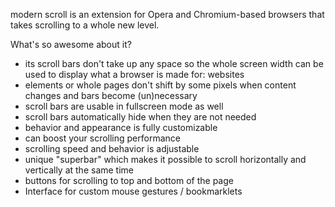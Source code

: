 modern scroll is an extension for Opera and Chromium-based browsers that takes scrolling to a whole new level.

What's so awesome about it?

+ its scroll bars don't take up any space so the whole screen width can be used to display what a browser is made for: websites
+ elements or whole pages don't shift by some pixels when content changes and bars become (un)necessary
+ scroll bars are usable in fullscreen mode as well
+ scroll bars automatically hide when they are not needed
+ behavior and appearance is fully customizable
+ can boost your scrolling performance
+ scrolling speed and behavior is adjustable
+ unique "superbar" which makes it possible to scroll horizontally and vertically at the same time
+ buttons for scrolling to top and bottom of the page
+ Interface for custom mouse gestures / bookmarklets
